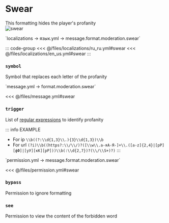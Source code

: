 # Swear

This formatting hides the player's profanity  
![swear](/swear.png)

[//]: # (localization)
<!--@include: @/parts/words.md#localization--> 
<!--@include: @/parts/words.md#path--> `localizations → язык.yml → message.format.moderation.swear`

<!--@include: @/parts/words.md#default--> 

::: code-group
<<< @/files/localizations/ru_ru.yml#swear
<<< @/files/localizations/en_us.yml#swear
:::

### `symbol`

Symbol that replaces each letter of the profanity

[//]: # (message.yml)
<!--@include: @/parts/words.md#setting-->
<!--@include: @/parts/words.md#path--> `message.yml → format.moderation.swear`

<!--@include: @/parts/words.md#default-->
<<< @/files/message.yml#swear

<!--@include: @/parts/enable.md-->

### `trigger`

List of [regular expressions](https://javarush.com/groups/posts/regulyarnye-vyrazheniya-v-java) to identify profanity

::: info EXAMPLE
- For ip `\\b((?:\\d{1,3}\\.){3}\\d{1,3})\\b`
- For url `(?i)\\b((https?:\\/\\/)?([\\w\\.а-яА-Я-]+\\.([a-z]{2,4}|[рР][фФ]|[уУ][кК][рР]))\\b(:\\d{2,7})?(\\/\\S+)?)`
:::

[//]: # (permission.yml)
<!--@include: @/parts/words.md#permission-->
<!--@include: @/parts/words.md#path--> `permission.yml → message.format.moderation.swear`

<!--@include: @/parts/words.md#default-->
<<< @/files/permission.yml#swear

<!--@include: @/parts/permission/permissionTier3.md-->

### `bypass`

Permission to ignore formatting

### `see`

Permission to view the content of the forbidden word
